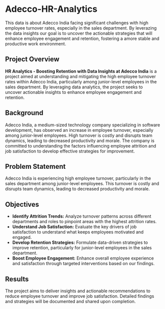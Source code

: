 # Adecco-HR-Analytics
This data is about Adecco India facing significant challenges with high employee turnover rates, especially in the sales department. By leverazing the data insights our goal is to uncover the actionable strategies that will enhance employee engagement and retention, fostering a amore stable and productive work environment.

## Project Overview

**HR Analytics - Boosting Retention with Data Insights at Adecco India** is a project aimed at understanding and mitigating the high employee turnover rates within Adecco India, particularly among junior-level employees in the sales department. By leveraging data analytics, the project seeks to uncover actionable insights to enhance employee engagement and retention.

## Background

Adecco India, a medium-sized technology company specializing in software development, has observed an increase in employee turnover, especially among junior-level employees. High turnover is costly and disrupts team dynamics, leading to decreased productivity and morale. The company is committed to understanding the factors influencing employee attrition and job satisfaction to develop effective strategies for improvement.

## Problem Statement

Adecco India is experiencing high employee turnover, particularly in the sales department among junior-level employees. This turnover is costly and disrupts team dynamics, leading to decreased productivity and morale.

## Objectives

- **Identify Attrition Trends:** Analyze turnover patterns across different departments and roles to pinpoint areas with the highest attrition rates.
- **Understand Job Satisfaction:** Evaluate the key drivers of job satisfaction to understand what keeps employees motivated and engaged.
- **Develop Retention Strategies:** Formulate data-driven strategies to improve retention, particularly for junior-level employees in the sales department.
- **Boost Employee Engagement:** Enhance overall employee experience and satisfaction through targeted interventions based on our findings.

## Results

The project aims to deliver insights and actionable recommendations to reduce employee turnover and improve job satisfaction. Detailed findings and strategies will be documented and shared upon completion.



